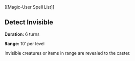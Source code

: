 [[Magic-User Spell List]]

## Detect Invisible

**Duration:** 6 turns

**Range:** 10’ per level

Invisible creatures or items in range are revealed to the caster.